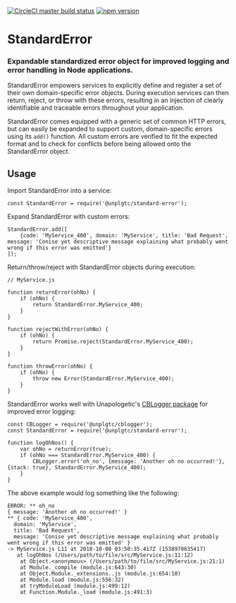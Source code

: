 [![CircleCI master build status](https://img.shields.io/circleci/project/github/unplgtc/StandardError/master.svg?label=master&logo=circleci)](https://circleci.com/gh/unplgtc/StandardError/tree/master)
[![npm version](https://img.shields.io/npm/v/@unplgtc/standard-error.svg)](https://www.npmjs.com/package/@unplgtc/standard-error)

# StandardError

### Expandable standardized error object for improved logging and error handling in Node applications.

StandardError empowers services to explicitly define and register a set of their own domain-specific error objects. During execution services can then return, reject, or throw with these errors, resulting in an injection of clearly identifiable and traceable errors throughout your application.

StandardError comes equipped with a generic set of common HTTP errors, but can easily be expanded to support custom, domain-specific errors using its `add()` function. All custom errors are verified to fit the expected format and to check for conflicts before being allowed onto the StandardError object.

## Usage

Import StandardError into a service:

```
const StandardError = require('@unplgtc/standard-error');
```

Expand StandardError with custom errors:

```
StandardError.add([
	{code: 'MyService_400', domain: 'MyService', title: 'Bad Request', message: 'Conise yet descriptive message explaining what probably went wrong if this error was emitted'}
]);
```

Return/throw/reject with StandardError objects during execution:

```
// MyService.js

function returnError(ohNo) {
	if (ohNo) {
		return StandardError.MyService_400;
	}
}

function rejectWithError(ohNo) {
	if (ohNo) {
		return Promise.reject(StandardError.MyService_400);
	}
}

function throwError(ohNo) {
	if (ohNo) {
		throw new Error(StandardError.MyService_400);
	}
}
```

StandardError works well with Unapologetic's [CBLogger package](https://github.com/unplgtc/cblogger) for improved error logging:

```
const CBLogger = require('@unplgtc/cblogger');
const StandardError = require('@unplgtc/standard-error');

function logOhNos() {
	var ohNo = returnError(true);
	if (ohNo === StandardError.MyService_400) {
		CBLogger.error('oh_no', {message: 'Another oh no occurred!'}, {stack: true}, StandardError.MyService_400);
	}
}
```

The above example would log something like the following:

```
ERROR: ** oh_no 
{ message: 'Another oh no occurred!' } 
** { code: 'MyService_400',
  domain: 'MyService',
  title: 'Bad Request',
  message: 'Conise yet descriptive message explaining what probably went wrong if this error was emitted' } 
-> MyService.js L11 at 2018-10-08 03:50:35.417Z (1538970635417) 
   at logOhNos (/Users/path/to/file/src/MyService.js:11:12)
    at Object.<anonymous> (/Users/path/to/file/src/MyService.js:21:1)
    at Module._compile (module.js:643:30)
    at Object.Module._extensions..js (module.js:654:10)
    at Module.load (module.js:556:32)
    at tryModuleLoad (module.js:499:12)
    at Function.Module._load (module.js:491:3)
```
